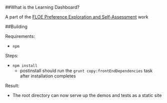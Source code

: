##What is the Learning Dashboard?

A part of the [FLOE Preference Exploration and Self-Assessment](https://wiki.fluidproject.org/display/fluid/%28Floe%29+Preference+Exploration+and+Self-Assessment) work

##Building

Requirements:
* `npm`

Steps:
* `npm install`
    * postinstall should run the `grunt copy:frontEndDependencies` task after installation completes

Result:
* The root directory can now serve up the demos and tests as a static site
